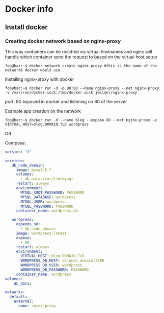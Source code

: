 # Docker info

## Install docker

### Creating docker network based on nginx-proxy
This way containers can be reached via virtual hostnames and nginx will handle which container send the request to based on the virtual host setup

```console
foo@bar:~$ docker network create nginx-proxy #this is the name of the networdk docker would use
```
Installing nginx-proxy with docker

```console
foo@bar:~$ docker run -d -p 80:80 --name nginx-proxy --net nginx-proxy -v /var/run/docker.sock:/tmp/docker.sock jwilder/nginx-proxy
```

port: 80 exposed in docker and listening on 80 of the server

Example app creation on the network

```console
foo@bar:~$ docker run -d --name blog --expose 80 --net nginx-proxy -e VIRTUAL_HOST=blog.DOMAIN.TLD wordpress
```
OR 

Compose:

```yml
version: "3"

services:
   db_node_domain:
     image: mysql:5.7
     volumes:
       - db_data:/var/lib/mysql
     restart: always
     environment:
       MYSQL_ROOT_PASSWORD: PASSWORD
       MYSQL_DATABASE: wordpress
       MYSQL_USER: wordpress
       MYSQL_PASSWORD: PASSWORD
     container_name: wordpress_db

   wordpress:
     depends_on:
       - db_node_domain
     image: wordpress:latest
     expose:
       - 80
     restart: always
     environment:
       VIRTUAL_HOST: blog.DOMAIN.TLD
       WORDPRESS_DB_HOST: db_node_domain:3306
       WORDPRESS_DB_USER: wordpress
       WORDPRESS_DB_PASSWORD: PASSWORD
     container_name: wordpress
volumes:
    db_data:

networks:
  default:
    external:
      name: nginx-proxy
```
